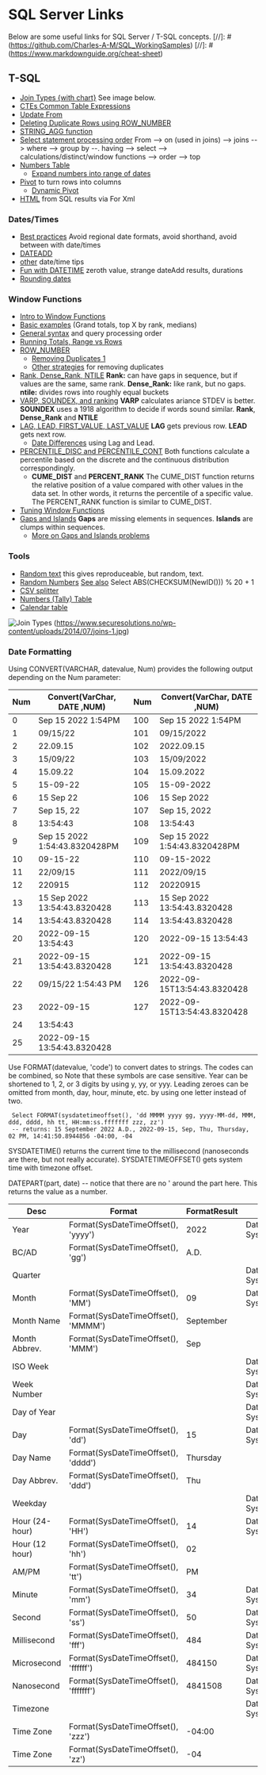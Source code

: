 # SQL Server Links

Below are some useful links for SQL Server / T-SQL concepts.
[//]: # (https://github.com/Charles-A-M/SQL_WorkingSamples)
[//]: # (https://www.markdownguide.org/cheat-sheet)

## T-SQL

 - [Join Types {with chart}](https://www.securesolutions.no/wp-content/uploads/2014/07/joins-1.jpg) See image below.
 - [CTEs Common Table Expressions](https://www.mssqltips.com/sqlservertip/6727/tsql-tips-tricks/)
 - [Update From](https://www.mssqltips.com/sqlservertip/6727/tsql-tips-tricks/)
 - [Deleting Duplicate Rows using ROW_NUMBER](https://www.mssqltips.com/sqlservertip/6727/tsql-tips-tricks/)
 - [STRING_AGG function](https://www.mssqltips.com/sqlservertip/6727/tsql-tips-tricks/)
 - [Select statement processing order](https://www.mssqltips.com/sqlservertutorial/9123/sql-server-window-function-syntax/) From --> on (used in joins) --> joins --> where --> group by --. having --> select --> calculations/distinct/window functions --> order --> top
 - [Numbers Table](https://www.mssqltips.com/sqlservertip/4176/the-sql-server-numbers-table-explained-part-1/)
   - [Expand numbers into range of dates](https://www.mssqltips.com/sqlservertip/6488/how-to-expand-a-range-of-dates-into-rows-using-a-sql-server-numbers-table/)
 - [Pivot](https://www.mssqltips.com/sqlservertip/1019/crosstab-queries-using-pivot-in-sql-server/) to turn rows into columns
   - [Dynamic Pivot](https://www.mssqltips.com/sqlservertip/2783/script-to-create-dynamic-pivot-queries-in-sql-server/)
 - [HTML](https://www.red-gate.com/simple-talk/blogs/generating-html-sql-server-queries/) from SQL results via For Xml
 
### Dates/Times
 - [Best practices](https://www.mssqltips.com/sqlservertip/5206/sql-server-datetime-best-practices/) Avoid regional date formats, avoid shorthand, avoid between with date/times
 - [DATEADD](https://www.mssqltips.com/sqlservertip/2509/add-and-subtract-dates-using-dateadd-in-sql-server/)
 - [other](https://www.mssqltips.com/sql-server-tip-category/121/dates/) date/time tips
 - [Fun with DATETIME](https://eitanblumin.com/2021/04/27/fun-with-datetime-arithmetics/) zeroth value, strange dateAdd results, durations
 - [Rounding dates](https://eitanblumin.com/2021/06/17/even-more-fun-with-datetime-arithmetics/)

### Window Functions

 - [Intro to Window Functions](https://www.mssqltips.com/sqlservertutorial/9121/sql-server-t-sql-window-functions-tutorial/)
 - [Basic examples](https://www.mssqltips.com/sqlservertutorial/9122/sql-server-window-functions-examples/) (Grand totals, top X by rank, medians)
 - [General syntax](https://www.mssqltips.com/sqlservertutorial/9123/sql-server-window-function-syntax/) and query processing order
 - [Running Totals, Range vs Rows](https://www.mssqltips.com/sqlservertutorial/9124/sql-server-window-aggregate-functions-sum-min-max-and-avg/)
 - [ROW_NUMBER](https://www.mssqltips.com/sqlservertutorial/9125/sql-server-window-functions-row-number/)
   - [Removing Duplicates 1](https://www.mssqltips.com/sqlservertip/4486/find-and-remove-duplicate-rows-from-a-sql-server-table/)
   - [Other strategies](https://www.mssqltips.com/sqlservertip/1918/different-strategies-for-removing-duplicate-records-in-sql-server/) for removing duplicates
 - [Rank, Dense_Rank, NTILE](https://www.mssqltips.com/sqlservertutorial/9126/sql-server-window-functions-rank-dense-rank-and-ntile/) **Rank:** can have gaps in sequence, but if values are the same, same rank. **Dense_Rank:** like rank, but no gaps. **ntile:** divides rows into roughly equal buckets
 - [VARP, SOUNDEX, and ranking](https://www.mssqltips.com/sqlservertip/2905/forgotten-sql-server-functions--varp-soundex-and-ntile/) **VARP** calculates ariance STDEV is better. **SOUNDEX** uses a 1918 algorithm to decide if words sound similar. **Rank**, **Dense_Rank** and **NTILE**
 - [LAG, LEAD, FIRST_VALUE, LAST_VALUE](https://www.mssqltips.com/sqlservertutorial/9127/sql-server-window-functions-lead-and-lag/) **LAG** gets previous row. **LEAD** gets next row.
   - [Date Differences](https://www.mssqltips.com/sqlservertip/3468/sql-servers-lag-and-lead-functions-to-help-identify-date-differences/) using Lag and Lead.
 - [PERCENTILE_DISC and PERCENTILE_CONT](https://www.mssqltips.com/sqlservertutorial/9128/sql-server-statistical-window-functions-percentile-disc-and-percentile-cont/) Both functions calculate a percentile based on the discrete and the continuous distribution correspondingly. 
   - **CUME_DIST** and **PERCENT_RANK** The CUME_DIST function returns the relative position of a value compared with other values in the data set. In other words, it returns the percentile of a specific value. The PERCENT_RANK function is similar to CUME_DIST.
 - [Tuning Window Functions](https://www.mssqltips.com/sqlservertutorial/9129/sql-server-window-functions-performance-improvement/)
 - [Gaps and Islands](https://www.mssqltips.com/sqlservertutorial/9130/sql-server-window-functions-gaps-and-islands-problem/) **Gaps** are missing elements in sequences. **Islands** are clumps within sequences.
   - [More on Gaps and Islands problems](https://www.red-gate.com/simple-talk/sql/t-sql-programming/the-sql-of-gaps-and-islands-in-sequences/)
 
### Tools
 - [Random text](https://stackoverflow.com/questions/1324063/generating-random-strings-with-t-sql/1324390#1324390) this gives reproduceable, but random, text.
 - [Random Numbers](https://web.archive.org/web/20110829015850/http://blogs.lessthandot.com/index.php/DataMgmt/DataDesign/sql-server-set-based-random-numbers) [See also](https://stackoverflow.com/questions/1045138/how-do-i-generate-a-random-number-for-each-row-in-a-t-sql-select)  Select ABS(CHECKSUM(NewID())) % 20 + 1 
 - [CSV splitter](https://www.sqlservercentral.com/articles/tally-oh-an-improved-sql-8k-%E2%80%9Ccsv-splitter%E2%80%9D-function)
 - [Numbers (Tally) Table](https://www.mssqltips.com/sqlservertip/6727/tsql-tips-tricks/)
 - [Calendar table](https://www.mssqltips.com/sqlservertip/4054/creating-a-date-dimension-or-calendar-table-in-sql-server/)




![Join Types](https://www.securesolutions.no/wp-content/uploads/2014/07/joins-1.jpg)
(https://www.securesolutions.no/wp-content/uploads/2014/07/joins-1.jpg)



### Date Formatting
Using CONVERT(VARCHAR, datevalue, Num) provides the following output depending on the Num parameter:

| Num | Convert(VarChar, DATE ,NUM) | Num | Convert(VarChar, DATE ,NUM) |
| --- | ------------------------------- | --- | ------------------------------- |
| 0   | Sep 15 2022  1:54PM | 100 | Sep 15 2022  1:54PM |
| 1   | 09/15/22 | 101 | 09/15/2022 |
| 2   | 22.09.15 | 102 | 2022.09.15 |
| 3   | 15/09/22 | 103 | 15/09/2022 |
| 4   | 15.09.22 | 104 | 15.09.2022 |
| 5   | 15-09-22 | 105 | 15-09-2022 |
| 6   | 15 Sep 22 | 106 | 15 Sep 2022 |
| 7   | Sep 15, 22 | 107 | Sep 15, 2022 |
| 8   | 13:54:43 | 108 | 13:54:43 |
| 9   | Sep 15 2022  1:54:43.8320428PM | 109 | Sep 15 2022  1:54:43.8320428PM |
| 10  | 09-15-22 | 110 | 09-15-2022 |
| 11  | 22/09/15 | 111 | 2022/09/15 |
| 12  | 220915 | 112 | 20220915 |
| 13  | 15 Sep 2022 13:54:43.8320428 | 113 | 15 Sep 2022 13:54:43.8320428 |
| 14  | 13:54:43.8320428 | 114 | 13:54:43.8320428 |
| 20  | 2022-09-15 13:54:43 | 120 | 2022-09-15 13:54:43 |
| 21  | 2022-09-15 13:54:43.8320428 | 121 | 2022-09-15 13:54:43.8320428 |
| 22  | 09/15/22  1:54:43 PM | 126 | 2022-09-15T13:54:43.8320428 |
| 23  | 2022-09-15 | 127 | 2022-09-15T13:54:43.8320428 |
| 24  | 13:54:43   | | |
| 25  | 2022-09-15 13:54:43.8320428 | | |


Use FORMAT(datevalue, 'code') to convert dates to strings. The codes can be combined, so
Note that these symbols are case sensitive. Year can be shortened to 1, 2, or 3 digits by using y, yy, or yyy.
Leading zeroes can be omitted from month, day, hour, minute, etc. by using one letter instead of two.

     Select FORMAT(sysdatetimeoffset(), 'dd MMMM yyyy gg, yyyy-MM-dd, MMM, ddd, dddd, hh tt, HH:mm:ss.fffffff zzz, zz')  
     -- returns: 15 September 2022 A.D., 2022-09-15, Sep, Thu, Thursday, 02 PM, 14:41:50.8944856 -04:00, -04

SYSDATETIME() returns the current time to the millisecond (nanoseconds are there, but not really accurate). SYSDATETIMEOFFSET() gets system time with timezone offset.

DATEPART(part, date) -- notice that there are no ' around the part here. This returns the value as a number.
 
| Desc | Format | FormatResult | DatePart | DatePartResult |
| ---- | ------ | ------------ | -------- | -------------- |
| Year |  Format(SysDateTimeOffset(), 'yyyy')  | 2022 | DatePart(YEAR, SysDateTimeOffset()) | 2022 |
| BC/AD |  Format(SysDateTimeOffset(), 'gg')  | A.D. |    |  |
| Quarter |     |    | DatePart(QUARTER, SysDateTimeOffset()) | 3 |
| Month |  Format(SysDateTimeOffset(), 'MM')  | 09 | DatePart(MONTH, SysDateTimeOffset()) | 9 |
| Month Name |  Format(SysDateTimeOffset(), 'MMMM')  | September |    |  |
| Month Abbrev. |  Format(SysDateTimeOffset(), 'MMM')  | Sep |    |  |
| ISO Week |     |    | DatePart(ISO_WEEK, SysDateTimeOffset()) | 37 |
| Week Number |     |    | DatePart(WEEK, SysDateTimeOffset()) | 38 |
| Day of Year |     |    | DatePart(DAYOFYEAR, SysDateTimeOffset()) | 258 |
| Day |  Format(SysDateTimeOffset(), 'dd')  | 15 | DatePart(DAY, SysDateTimeOffset()) | 15 |
| Day Name |  Format(SysDateTimeOffset(), 'dddd')  | Thursday |    |  |
| Day Abbrev. |  Format(SysDateTimeOffset(), 'ddd')  | Thu |    |  |
| Weekday |     |    | DatePart(WEEKDAY, SysDateTimeOffset()) | 5 |
| Hour (24-hour) |  Format(SysDateTimeOffset(), 'HH')  | 14 | DatePart(HOUR, SysDateTimeOffset()) | 14 |
| Hour (12 hour) |  Format(SysDateTimeOffset(), 'hh')  | 02 |    |  |
| AM/PM |  Format(SysDateTimeOffset(), 'tt')  | PM |    |  |
| Minute |  Format(SysDateTimeOffset(), 'mm')  | 34 | DatePart(MINUTE, SysDateTimeOffset()) | 34 |
| Second |  Format(SysDateTimeOffset(), 'ss')  | 50 | DatePart(SECOND, SysDateTimeOffset()) | 50 |
| Millisecond |  Format(SysDateTimeOffset(), 'fff')  | 484 | DatePart(MILLISECOND, SysDateTimeOffset()) | 484 |
| Microsecond |  Format(SysDateTimeOffset(), 'ffffff')  | 484150 | DatePart(MICROSECOND, SysDateTimeOffset()) | 484150 |
| Nanosecond |  Format(SysDateTimeOffset(), 'fffffff')  | 4841508 | DatePart(NANOSECOND, SysDateTimeOffset()) | 484150800 |
| Timezone |     |    | DatePart(TZOFFSET, SysDateTimeOffset()) | -240 |
| Time Zone |  Format(SysDateTimeOffset(), 'zzz')  | -04:00 |    |  |
| Time Zone |  Format(SysDateTimeOffset(), 'zz')  | -04 |    |  |
 